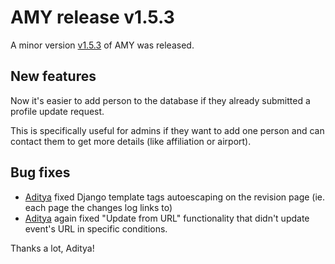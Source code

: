 # AMY release v1.5.3

A minor version [v1.5.3][] of AMY was released.

## New features

Now it's easier to add person to the database if they already submitted
a profile update request.

This is specifically useful for admins if they want to add one person and can
contact them to get more details (like affiliation or airport).

## Bug fixes

* [Aditya][] fixed Django template tags autoescaping on the revision
  page (ie. each page the changes log links to)
* [Aditya][] again fixed "Update from URL" functionality that didn't
  update event's URL in specific conditions.

Thanks a lot, Aditya!

[v1.5.3]: https://github.com/swcarpentry/amy/milestones/v1.5.3
[Aditya]: https://github.com/narayanaditya95
